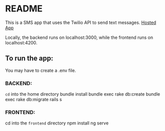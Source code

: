 # README

This is a SMS app that uses the Twilio API to send text messages.
[Hosted App](https://mysmsapp-410618.uk.r.appspot.com/)

Locally, the backend runs on localhost:3000, while the frontend runs on localhost:4200.
## To run the app:
You may have to create a .env file.

### BACKEND:

`cd` into the home directory
bundle install
bundle exec rake db:create
bundle exec rake db:migrate
rails s

### FRONTEND:
cd into the `frontend` directory
npm install
ng serve
